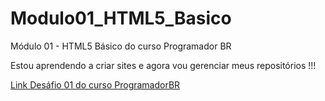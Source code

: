 # Modulo01_HTML5_Basico
 Módulo 01 - HTML5 Básico do curso Programador BR




<p>Estou aprendendo a criar sites e agora vou gerenciar meus repositórios !!!</p>

<a href="https://rooseveltpaixao.github.io/Modulo01_HTML5_Basico/Desafio/">Link Desáfio 01 do curso ProgramadorBR</a>
